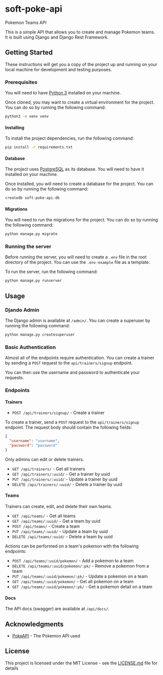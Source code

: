 # soft-poke-api

Pokemon Teams API

This is a simple API that allows you to create and manage Pokemon teams. It is built using Django and Django Rest Framework.

## Getting Started

These instructions will get you a copy of the project up and running on your local machine for development and testing purposes.

### Prerequisites

You will need to have [Python 3](https://www.python.org/downloads/) installed on your machine.

Once cloned, you may want to create a virtual environment for the project. You can do so by running the following command:

```bash
python3 -m venv venv
```

#### Installing

To install the project dependencies, run the following command:

```bash
pip install -r requirements.txt
```

#### Database

The project uses [PostgreSQL](https://www.postgresql.org/) as its database. You will need to have it installed on your machine.

Once installed, you will need to create a database for the project. You can do so by running the following command:

```bash
createdb soft-poke-api-db
```

#### Migrations

You will need to run the migrations for the project. You can do so by running the following command:

```bash
python manage.py migrate
```

### Running the server

Before running the server, you will need to create a `.env` file in the root directory of the project. You can use the `.env-example` file as a template.

To run the server, run the following command:

```bash
python manage.py runserver
```

## Usage

### Djando Admin

The Django admin is available at `/admin/`. You can create a superuser by running the following command:

```bash
python manage.py createsuperuser
```

### Basic Authentication

Almost all of the endpoints require authentication. You can create a trainer by sending a `POST` request to the `api/trainers/signup` endpoint.

You can then use the username and password to authenticate your requests.

### Endpoints

#### Trainers

- `POST /api/trainers/signup/` - Create a trainer

To create a trainer, send a `POST` request to the `api/trainers/signup` endpoint. The request body should contain the following fields:

```json
{
  "username": "username",
  "password": "password"
}
```

Only admins can edit or delete trainers.

- `GET /api/trainers/` - Get all trainers
- `GET /api/trainers/:uuid/` - Get a trainer by uuid
- `PUT /api/trainers/:uuid/` - Update a trainer by uuid
- `DELETE /api/trainers/:uuid/` - Delete a trainer by uuid

#### Teams

Trainers can create, edit, and delete their own teams.

- `GET /api/teams/` - Get all teams
- `GET /api/teams/:uuid/` - Get a team by uuid
- `POST /api/teams/` - Create a team
- `PUT /api/teams/:uuid/` - Update a team by uuid
- `DELETE /api/teams/:uuid/` - Delete a team by uuid

Actions can be performed on a team's pokemon with the following endpoints:

- `POST /api/teams/:uuid/pokemon/` - Add a pokemon to a team
- `DELETE /api/teams/:uuid/pokemon/:pk/` - Remove a pokemon from a team
- `PUT /api/teams/:uuid/pokemon/:pk/` - Update a pokemon on a team
- `GET /api/teams/:uuid/pokemon/` - Get all pokemon on a team
- `GET /api/teams/:uuid/pokemon/:pk/` - Get a pokemon detail on a team

#### Docs

The API docs (swagger) are available at `/api/docs/`.

## Acknowledgments

- [PokeAPI](https://pokeapi.co/) - The Pokemon API used

## License

This project is licensed under the MIT License - see the [LICENSE.md](LICENSE.md) file for details

